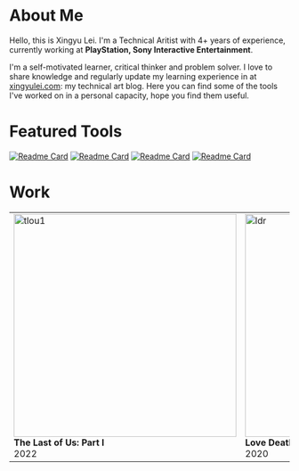 # About Me

Hello, this is Xingyu Lei. I'm a Technical Aritist with 4+ years of experience, currently working at **PlayStation, Sony Interactive Entertainment**.

I'm a self-motivated learner, critical thinker and problem solver. I love to share knowledge and regularly update my learning experience in at [xingyulei.com](https://www.xingyulei.com/): my technical art blog. Here you can find some of the tools I've worked on in a personal capacity, hope you find them useful.

# Featured Tools
[![Readme Card](https://github-readme-stats.vercel.app/api/pin/?username=leixingyu&repo=mayaAsciiViewer)](https://github.com/leixingyu/mayaAsciiViewer)
[![Readme Card](https://github-readme-stats.vercel.app/api/pin/?username=leixingyu&repo=unrealStylesheet)](https://github.com/leixingyu/unrealStylesheet)
[![Readme Card](https://github-readme-stats.vercel.app/api/pin/?username=leixingyu&repo=autoRigger)](https://github.com/leixingyu/autoRigger)
[![Readme Card](https://github-readme-stats.vercel.app/api/pin/?username=leixingyu&repo=jsonEditor)](https://github.com/leixingyu/jsonEditor)

# Work
<table>
    <tr>
        <td>
            <img src="https://blog.playstation.com/tachyon/2022/06/9ff638052e06ef766a4c32959e2193fe814aab58.png" alt="tlou1" style="width:auto;height:400px;"><br/>
			<b>The Last of Us: Part I</b><br/>
            2022
        </td>
        <td>
            <img src="https://m.media-amazon.com/images/M/MV5BYjEwOWQ0MjktMjZjNy00Mzc1LWE5NTItMDQ1Yjc0Zjk0NTBlXkEyXkFqcGdeQXVyMTEyMjM2NDc2._V1_.jpg" alt="ldr" style="width:auto;height:400px;"><br/>
            <b>Love Death & Robots</b><br/>
            2020
        </td>
        <td>
            <img src="https://m.media-amazon.com/images/M/MV5BMTc3NWY2ZTMtNTNlZC00MWM2LWI5MzYtMmU1YzY0ODk5ZjQ1XkEyXkFqcGdeQXVyODA2MTkwODk@._V1_FMjpg_UX1000_.jpg" alt="CODMW" style="width:auto;height:400px;"><br/>
            <b>Call of Duty: Modern Warefare</b><br/>
            2019
        </td>
    </tr>
</table>
